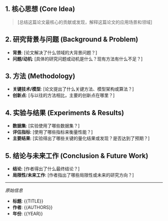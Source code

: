 ## 1. 核心思想 (Core Idea)
> [总结这篇论文最核心的贡献或发现，解释这篇论文的应用场景和领域]

## 2. 研究背景与问题 (Background & Problem)
- **背景**: [论文解决了什么领域的大背景问题？]
- **问题/动机**: [具体的研究问题或动机是什么？现有方法有什么不足？]

## 3. 方法 (Methodology)

- **关键技术/模型**: [论文提出了什么关键方法、模型架构或算法？]
- **创新点**: [与以往的方法相比，主要的创新点在哪里？]

## 4. 实验与结果 (Experiments & Results)
- **数据集**: [实验使用了哪些数据集？]
- **评估指标**: [使用了哪些指标来衡量性能？]
- **主要结果**: [实验得出了哪些关键的量化结果或发现？是否达到了预期？]

## 5. 结论与未来工作 (Conclusion & Future Work)
- **结论**: [作者得出了什么最终结论？]
- **局限性/未来工作**: [作者指出了哪些局限性或未来的研究方向？]

---
*原始信息*
- **标题**: {{TITLE}}
- **作者**: {{AUTHORS}}
- **年份**: {{YEAR}}
